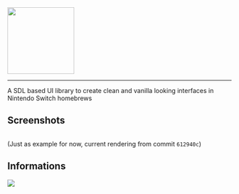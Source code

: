 <img src="https://i.imgur.com/OgWpsFa.png" height="150">

___

A SDL based UI library to create clean and vanilla looking interfaces in Nintendo Switch homebrews

## Screenshots

![![](https://i.imgur.com/n7nXhHVm.jpg)](https://i.imgur.com/n7nXhHV.jpg)

(Just as example for now, current rendering from commit `612940c`)

## Informations

![](https://i.imgur.com/OxsUw4d.png)
